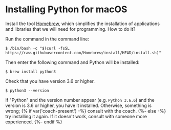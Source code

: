 # Installing Python for macOS

Install the tool [Homebrew](http://brew.sh), which simplifies the installation of applications and libraries that we will need for programming.
How to do it?

Run the command in the command line: 

```console
$ /bin/bash -c "$(curl -fsSL https://raw.githubusercontent.com/Homebrew/install/HEAD/install.sh)"
```

Then enter the following command and Python will be installed:

```console
$ brew install python3
``` 

Check that you have version 3.6 or higher.

```console
$ python3 --version
``` 


If "Python" and the version number appear (e.g. `Python 3.6.6`) and the version is 3.6 or higher, you have it installed.
Otherwise, something is wrong;
{% if var('coach-present') -%}
consult with the coach.
{%- else -%}
try installing it again. If it doesn't work, consult with someone more experienced.
{%- endif %}

